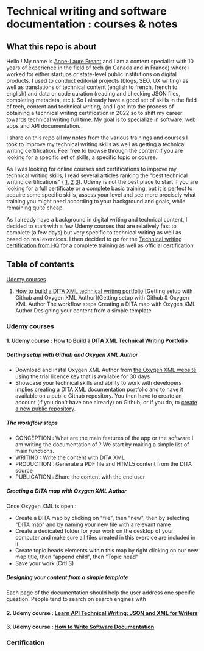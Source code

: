 # Technical writing and software documentation : courses & notes

## What this repo is about

Hello ! My name is [Anne-Laure Freant](https://www.linkedin.com/in/annelaurefreant/) and I am a content specialist with 10 years of experience in the field of tech 
(in Canada and in France) where I worked for either startups or state-level public institutions on digital products. I used to conduct editorial projects (blogs, SEO, UX writing) as well as translations of technical content (english to french, french to english) and data or code curation (reading and checking JSON files, completing metadata, etc.). So I already have a good set of skills in the field of tech, content and technical writing, and I got into the process of obtaining a technical writing certification in 2022 so to shift my career towards technical writing full time. My goal is to specialize in software, web apps and API documentation.

I share on this repo all my notes from the various trainings and courses I took to improve my technical writing skills as well as getting a technical writing certification. Feel free to browse through the content if you are looking for a specific set of skills, a specific topic or course.

As I was looking for online courses and certifications to improve my technical writing skills, I read several articles ranking the "best technical writing certifications" ( [1](https://www.squibler.io/blog/technical-writing-certification/), [2](https://productmanagerhq.com/technical-writing-certification/) [3](https://www.thecareerproject.org/blog/best-technical-writing-courses/)). Udemy is not the best place to start if you are looking for a full certificate or a complete basic training, but it is perfect to acquire some specific skills, assess your level and see more precisely what training you might need according to your background and goals, while remaining quite cheap.

As I already have a background in digital writing and technical content, I decided to start with a few Udemy courses that are relatively fast to complete (a few days) but very specific to technical writing as well as based on real exercices. I then decided to go for the [Technical writing certification from HQ](https://technicalwriterhq.com/technical-writing-certification/) for a complete training as well as official certification.

## Table of contents

[Udemy courses](#Udemy-courses)
  1. [How to build a DITA XML technical writing portfolio](#How-to-build-a-DITA-XML-technical-writing-portfolio)
        [Getting setup with Github and Oxygen XML Author](Getting setup with Github & Oxygen XML Author
    The workflow steps
    Creating a DITA map with Oxygen XML Author
    Designing your content from a simple template

### Udemy courses



#### 1. Udemy course : [How to Build a DITA XML Technical Writing Portfolio](https://www.udemy.com/course/how-to-build-a-dita-xml-technical-writing-portfolio/learn/lecture/25954774#overview)

##### Getting setup with Github and Oxygen XML Author

- Download and instal Oxygen XML Author from [the Oxygen XML website](https://www.oxygenxml.com/xml_author/download_oxygenxml_author.html) using the trial licence key that is available for 30 days
- Showcase your technical skills and ability to work with developers implies creating a DITA XML documentation portfolio and to have it available on a public Github repository. You then have to create an account (if you don't have one already) on Github, or if you do, to [create a new public repository](https://docs.github.com/en/repositories/creating-and-managing-repositories/creating-a-new-repository).

##### The workflow steps

- CONCEPTION : What are the main features of the app or the software I am writing the documentation of ? We start by making a simple list of main functions.
- WRITING : Write the content with DITA XML
- PRODUCTION : Generate a PDF file and HTML5 content from the DITA source
- PUBLICATION : Share the content with the end user

##### Creating a DITA map with Oxygen XML Author

Once Oxygen XML is open :
- Create a DITA map by clicking on "file", then "new", then by selecting "DITA map" and by naming your new file with a relevant name
- Create a dedicated folder for your work on the desktop of your computer and make sure all files created in this exercice are included in it
- Create  topic heads elements within this map by right clicking on our new map title, then "append child", then "Topic head"
- Save your work (Crtl S)

##### Designing your content from a simple template

Each page of the documentation should help the user address one specific question. People tend to search on search engines with 

#### 2. Udemy course : [Learn API Technical Writing: JSON and XML for Writers](https://www.udemy.com/course/api-documentation-1-json-and-xml/)

#### 3. Udemy course : [How to Write Software Documentation](https://www.udemy.com/course/start-your-career-as-user-assistance-develope)

### Certification
